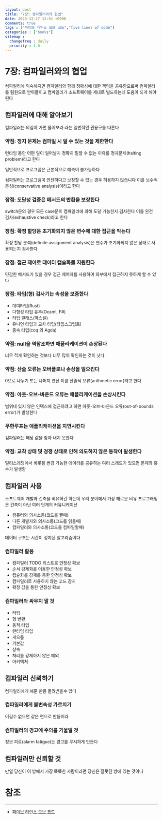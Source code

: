 ```yaml
---
layout: post
title: "7장: 컴파일러와의 협업"
date: 2023-12-27 13:54 +0900
comments: true
tags : ["파이브 라인스 오브 코드","five lines of code"]
categories : ["books"]
sitemap :
  changefreq : daily
  priority : 1.0
---
```


# 7장: 컴파일러와의 협업

컴파일러에 익숙해지면 컴파일러와 함께 정확성에 대한 책임을 공유함으로써 컴파일러를 팀원으로 받아들이고 컴파일러가 소프트웨어를 제대로 빌드하는데 도움이 되게 해야 된다

## 컴파일러에 대해 알아보기

컴파일러는 의심이 가면 물어보라 라는 일번적인 관용구를 따른다

### 약점: 정지 문제는 컴파일 시 알 수 있는 것을 제한한다
런타임 동안 어떤 일이 일어날지 정확히 말할 수 없는 이유를 정지문제(halting problem)라고 한다

일반적으로 프로그램은 근본적으로 예측이 불가능하다

컴파일러는 프로그램이 안전하다고 보장할 수 없는 경우 허용하지 않습니다 이를 보수적 분성(conservative analysis)이라고 한다
### 장점: 도달성 검증은 메서드의 반환을 보장한다

switch문의 경우 모든 case문이 컴파일러에 의해 도달 가능한지 검사한다 이를 완전 검사(exhaustive check)라고 한다

### 장점: 확정 할당은 초기화되지 않은 변수에 대한 접근을 막는다
확정 할당 분석(definite assignment analysis)은 변수가 초기화되지 않은 상태로 사용되는지 검사한다

### 장점: 접근 제어로 데이터 캡슐화를 지원한다
민감한 메서드가 있을 경우 접근 제어자를 사용하여 외부에서 접근하지 못하게 할 수 있다

### 장점: 타입(형) 검사기는 속성을 보증한다

* 대여타입(Rust)
* 다형성 타입 유추(Ocaml, F#)
* 타입 클래스(하스켈)
* 유니언 타입과 교차 타입(타입스크립트)
* 종속 타입(coq 와 Agda)

### 약점: null을 역참조하면 애플리케이션이 손상된다
너무 적게 확인하는 것보다 너무 많이 확인하는 것이 낫다

### 약점: 산술 오류는 오버플로나 손상을 일으킨다
0으로 나누기 또는 나머지 연산 이를 산술적 오류(arithmetic error)라고 한다

### 약점: 아웃-오브-바운드 오류는 애플리케이션을 손상시킨다
범위네 있지 않은 인덱스에 접근하려고 하면 아웃-오브-바운드 오류(out-of-bounds error)가 발생한다

### 무한루프는 애플리케이션을 지연시킨다

컴파일러는 해당 값을 찾아 내지 못한다

### 약점: 교착 상태 및 경쟁 상태로 인해 의도하지 않은 동작이 발생한다

멀티스레딩에서 비롯됨 변경 가능한 데이터를 공유하는 여러 스레드가 있으면 문제의 홍수가 발생함

## 컴파일러 사용
소프트웨어 개발과 건축을 비유하긴 하는데 우리 분야에서 가장 해로운 비유 프로그래밍은 건축이 아닌 여러 단계의 커뮤니케이션

* 컴퓨터와 의사소통(코드를 짤때)
* 다른 개발자와 의사소통(코드를 읽을때)
* 컴파일러와 의사소통(코드를 컴파일할때)

데이터 구조는 시간이 정지된 알고리즘이다

### 컴파일러 활용

* 컴파일러 TODO 리스트로 안정성 확보
* 순서 강제화를 이용한 안정성 확보
* 캡슐화를 강제를 통한 안정성 확보
* 컴파일러로 사용하지 않는 코드 감지
* 확정 값을 통한 안정성 확보

### 컴파일러와 싸우지 말 것
* 타입
* 형 변환
* 동적 타입
* 런타임 타입
* 게으름
* 기본값
* 상속
* 처리를 강제하지 않은 예외
* 아키텍처

## 컴파일러 신뢰하기
컴파일러에게 해준 만큼 돌려받을수 있다
### 컴파일러에게 불변속성 가르치기
이길수 없으면 같은 편으로 만들어라
### 컴파일러의 경고에 주의를 기울일 것
정보 피로(alarm fatigue)는 경고를 무시하게 만든다

## 컴파일러만 신뢰할 것

만일 당신이 이 방에서 가장 똑똑한 사람이라면 당신은 잘못된 방에 있는 것이다


# 참조
-----

* [파이브 라인스 오브 코드](https://wikibook.co.kr/five-lines/)
